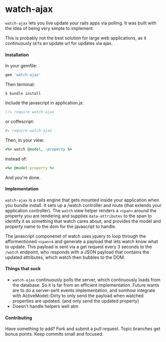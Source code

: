 watch-ajax
==========

`watch-ajax` lets you live update your rails apps via polling. It was built with the idea of being very simple to implement.

This is probably not the best solution for large web applications, as it continuously `GET`s an update url for updates via ajax.

#### Installation

In your gemfile:
```Ruby
gem 'watch-ajax'
```

Then terminal:
```
$ bundle install
```

Include the javascript in application.js:
```Javascript
//= require watch-ajax
```
or coffescript:
```Coffeescript
#= require watch-ajax
```

Then, in your view:
```Ruby
<%= watch @model, :property %>
```
instead of:
```Ruby
<%= @model.property %>
```

And you're done.

#### Implementation

`watch-ajax` is a rails engine that gets mounted inside your application when you bundle install. It sets up a /watch controller and route (that extends your application controller). The `watch` view helper renders a `<span>` around the property you are rendering and supplies `data-attributes` to the span to identify it as something that watch cares about, and provides the model and property name to the dom for the javascript to handle.

The javascript componenet of watch uses jquery to loop through the afformentioned `<span>`s and generate a payload that lets watch know what to update. This payload is sent via a get request every 3 seconds to the `/watch` endpoint, who responds with a JSON payload that contains the updated attributes, which watch then bubbles to the DOM.

#### Things that suck

- `watch-ajax` continuously polls the server, which continuously loads from the database. So it is far from an efficient implementation. Future wants are to do a server-sent events implementation, and somhow integrate with ActiveModel::Dirty to only send the payload when watched properties are updated. (and only send the updated property)
- Doesn't handle helpers well atm

 
#### Contributing

Have something to add? Fork and submit a pull request. Topic branches get bonus points. Keep commits small and focused.
